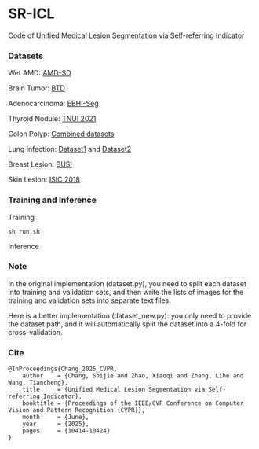 # SR-ICL

Code of Unified Medical Lesion Segmentation via Self-referring Indicator

### Datasets

Wet AMD: [AMD-SD](https://www.kaggle.com/datasets/gaoweihao/amd-sd)

Brain Tumor: [BTD](https://www.kaggle.com/datasets/nikhilroxtomar/brain-tumor-segmentation)

Adenocarcinoma: [EBHI-Seg](https://www.kaggle.com/datasets/orvile/ebhi-seg-colorectal-cancer)

Thyroid Nodule: [TNUI 2021](https://github.com/zxg3017/TNUI-2021-)

Colon Polyp: [Combined datasets](https://drive.google.com/file/d/1A29IkVysVPUPy4vu1RklKf4AAD7QvV3x/view?usp=sharing)

Lung Infection: [Dataset1](https://medicalsegmentation.com/COVID19/) and [Dataset2](https://cir.nii.ac.jp/crid/1882553967772574976)

Breast Lesion: [BUSI](https://scholar.cu.edu.eg/?q=afahmy/pages/dataset)

Skin Lesion: [ISIC 2018](https://challenge.isic-archive.com/data/#2018)

### Training and Inference

Training

```
sh run.sh
```

Inference

### Note

In the original implementation (dataset.py), you need to split each dataset into training and validation sets, and then write the lists of images for the training and validation sets into separate text files.

Here is a better implementation (dataset_new.py): you only need to provide the dataset path, and it will automatically split the dataset into a 4-fold for cross-validation.

### Cite

```
@InProceedings{Chang_2025_CVPR,
    author    = {Chang, Shijie and Zhao, Xiaoqi and Zhang, Lihe and Wang, Tiancheng},
    title     = {Unified Medical Lesion Segmentation via Self-referring Indicator},
    booktitle = {Proceedings of the IEEE/CVF Conference on Computer Vision and Pattern Recognition (CVPR)},
    month     = {June},
    year      = {2025},
    pages     = {10414-10424}
}
```
